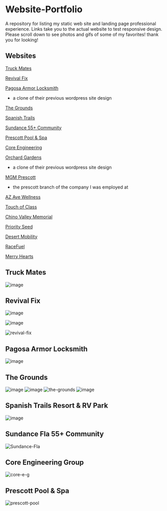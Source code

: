 # Website-Portfolio
A repository for listing my static web site and landing page professional experience. Links take you to the actual website to test responsive design. Please scroll down to see photos and gifs of some of my favorites! thank you for looking!

Websites
--------
<a href="https://truckmatesyuma.com">Truck Mates</a>

<a href="https://revivalfix.com">Revival Fix</a>

<a href="https://pagosaarmorlocksmith.com/">Pagosa Armor Locksmith</a>
  - a clone of their previous wordpress site design
    
<a href="https://yumapartyvenue.com">The Grounds</a>

<a href="https://spanishtrailsresort.com">Spanish Trails</a>

<a href="https://sundancefla.com">Sundance 55+ Community</a>

<a href="https://prescottpool.com">Prescott Pool & Spa</a>

<a href="https://core-e-g.com">Core Engineering	</a>

<a href="https://orchardgardensyuma.com/">Orchard Gardens</a>
  - a clone of their previous wordpress site design

<a href="https://mgmprescott.com">MGM Prescott</a>
  - the prescott branch of the company I was employed at

<a href="https://azavewellness.com/">AZ Ave Wellness</a>

<a href="https://yumacatspa.com/">Touch of Class</a>

<a href="https://chinovalleymemorial.com">Chino Valley Memorial</a>

<a href="https://priorityseed.com">Priority Seed</a>

<a href="https://yumascooterstorer.com">Desert Mobility</a>

<a href="https://racefuel.com/">RaceFuel</a>

<a href="https://MerryHeartInc.com">Merry Hearts</a>

Truck Mates
-----------
![image](https://github.com/user-attachments/assets/7f528d6b-4b28-40b4-b1f2-0408372f0700)

Revival Fix
-----------
![image](https://github.com/user-attachments/assets/3246bf78-62c1-45d7-9df0-9190e9cd280a)

![image](https://github.com/user-attachments/assets/fb4948a8-686f-4942-ba27-b3f9b74602ff)

![revival-fix](https://github.com/user-attachments/assets/14c1053b-5bf2-40fd-a117-6d25efe5fad5)

Pagosa Armor Locksmith
-----------------------
![image](https://github.com/user-attachments/assets/249abff3-07eb-41ab-8587-75b4858e8e18)

The Grounds
-----------
![image](https://github.com/user-attachments/assets/80d80265-28ef-4a79-a009-cf0f33a7ab41)
![image](https://github.com/user-attachments/assets/25f27699-081b-4486-aca0-daee66d6e8c4)
![the-grounds](https://github.com/user-attachments/assets/f7df4ac5-2252-43d9-b92d-535ec12c5050)
![image](https://github.com/user-attachments/assets/19ef8131-cd2d-4ca6-8ab8-dcd124206589)

Spanish Trails Resort & RV Park
-------------------------------
![image](https://github.com/user-attachments/assets/25924623-5789-446c-9551-81d6a346eb72)

Sundance Fla 55+ Community
--------------------------
![Sundance-Fla](https://github.com/user-attachments/assets/9ae31917-bf04-49bf-a916-f5998343650e)

Core Engineering Group
----------------------
![core-e-g](https://github.com/user-attachments/assets/5be0fcdf-51d7-4f10-8d94-a97a92077f4c)

Prescott Pool & Spa
--------------------
![prescott-pool](https://github.com/user-attachments/assets/7a5360fe-4caf-4e8a-97ac-9df905efe34c)




	
	
	
	
	

